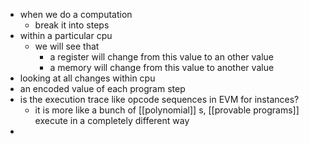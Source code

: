 - when we do a computation
	- break it into steps
- within a particular cpu
	- we will see that
		- a register will change from this value to an other value
		- a memory will change from this value to another value
- looking at all changes within cpu
- an encoded value of each program step
- is the execution trace like opcode sequences in EVM for instances?
	- it is more like a bunch of [[polynomial]] s, [[provable programs]] execute in a completely different way
-